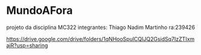 # MundoAFora
projeto da disciplina MC322
integrantes:
Thiago Nadim Martinho ra:239426


https://drive.google.com/drive/folders/1qNHooSpulCQIJQ2GsidSq7IzZTIxmajR?usp=sharing
